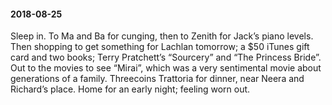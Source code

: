 #### 2018-08-25

Sleep in. To Ma and Ba for cunging, then to Zenith for Jack’s piano levels. Then shopping to get something for Lachlan tomorrow; a $50 iTunes gift card and two books; Terry Pratchett’s “Sourcery” and “The Princess Bride”. Out to the movies to see “Mirai”, which was a very sentimental movie about generations of a family. Threecoins Trattoria for dinner, near Neera and Richard’s place. Home for an early night; feeling worn out.